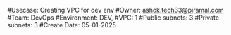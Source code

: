#Usecase: Creating VPC for dev env
#Owner: ashok.tech33@piramal.com
#Team: DevOps
#Environment: DEV,
#VPC: 1
#Public subnets: 3
#Private subnets: 3
#Create Date: 05-01-2025

